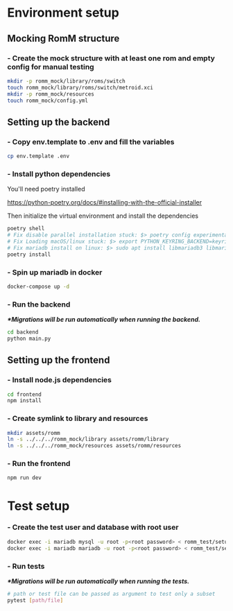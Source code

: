 # Environment setup

## Mocking RomM structure

### - Create the mock structure with at least one rom and empty config for manual testing

```sh
mkdir -p romm_mock/library/roms/switch
touch romm_mock/library/roms/switch/metroid.xci
mkdir -p romm_mock/resources
touch romm_mock/config.yml
```

## Setting up the backend

### - Copy env.template to .env and fill the variables

```sh
cp env.template .env
```

### - Install python dependencies

You'll need poetry installed

https://python-poetry.org/docs/#installing-with-the-official-installer

Then initialize the virtual environment and install the dependencies

```sh
poetry shell
# Fix disable parallel installation stuck: $> poetry config experimental.new-installer false
# Fix Loading macOS/linux stuck: $> export PYTHON_KEYRING_BACKEND=keyring.backends.null.Keyring
# Fix mariadb install on linux: $> sudo apt install libmariadb3 libmariadb-dev
poetry install
```

### - Spin up mariadb in docker

```sh
docker-compose up -d
```

### - Run the backend

*__*Migrations will be run automatically when running the backend.__*

```sh
cd backend
python main.py
```

## Setting up the frontend

### - Install node.js dependencies

```sh
cd frontend
npm install
```

### - Create symlink to library and resources
```sh
mkdir assets/romm
ln -s ../../../romm_mock/library assets/romm/library
ln -s ../../../romm_mock/resources assets/romm/resources
```

### - Run the frontend

```sh
npm run dev
```

# Test setup

### - Create the test user and database with root user

```sh
docker exec -i mariadb mysql -u root -p<root password> < romm_test/setup.sql    # for amd images
docker exec -i mariadb mariadb -u root -p<root password> < romm_test/setup.sql  # for arm images
```

### - Run tests

*__*Migrations will be run automatically when running the tests.__*

```sh
# path or test file can be passed as argument to test only a subset
pytest [path/file]
```
